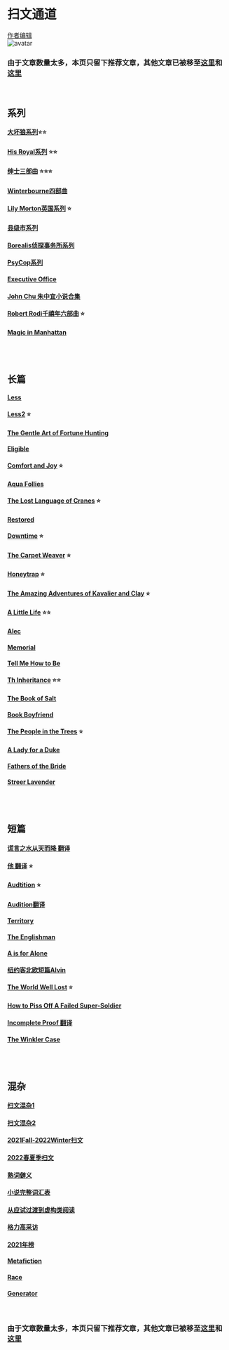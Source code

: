 # 扫文通道
[作者编辑](https://github.com/Boheme130/Fiction.git.io/edit/gh-pages/index.md) <br>
![avatar](https://thenichedotblog.files.wordpress.com/2020/02/1.jpg)


<!-- ![avatar](https://branchesculture.com/wp-content/uploads/2016/02/tomine11.jpg) -->

<!-- ![avatar](https://pro2-bar-s3-cdn-cf1.myportfolio.com/f60a1bb1208bdd41e01546cd1830c0b6/21e874c2-d687-4ac4-85ae-d8bbd31bc818_rwc_0x121x1124x880x1124.gif?h=35d4975c0773e2a2718784266b161133) -->


<!-- ## 精选
### [A Little Life](https://boheme130.github.io/ALittleLife/)
*纯男性关系的两极光谱，一场失败却温暖的救赎*
### [The Amazing Adventures of Kavalier and Clay](https://boheme130.github.io/AdventureOfKC/)
*犹太超级英雄漫画家的理想乡和商业帝国*
### [Honeytrap](https://boheme130.github.io/Honeytrap/)
*美苏特工横跨30年的爱情*
### [His Royal系列](https://boheme130.github.io/HisRoyaoSeries.git.io/)
*皇室深柜为爱出柜*
### [Less](https://boheme130.github.io/Less2/)
*奥德赛喜剧，中年美国作家在海外*
### [Downtime](https://boheme130.github.io/Downtime.git.io/)
*现代FBI穿越近代伦敦，和灵媒共破开膛手谜团*
### [The World Well Lost](https://boheme130.github.io/WorldWellLost/)
*七十年前的科幻恐同短篇*
### [绅士三部曲](https://boheme130.github.io/GentlemenSeries.git.io/)
*摄政时期绅士俱乐部三部曲*
### [Comfort and Joy](https://boheme130.github.io/ComfortAndJoy.git.io/)
*千禧年的南部医院爱情*
### [The Carpet Weaver](https://boheme130.github.io/CarpetWeaver.git.io/)
*六十年代阿富汗的穆斯林禁忌恋*
### [The Lost Language of Cranes](https://boheme130.github.io/LostLangCranes.git.io/)
*父子都是Gay，曼哈顿家庭的悲剧* -->
<!-- 

<br/>
<br/> -->

### 由于文章数量太多，本页只留下推荐文章，其他文章已被移至[这里](https://github.com/Boheme130/Fiction.git.io/blob/gh-pages/other.md)和[这里](https://boheme130.github.io/Reviews/)
<br/>

## 系列
#### [大坏狼系列](https://boheme130.github.io/BigBadWolf.git.io/)⭐️⭐️ <br>
#### [His Royal系列](https://boheme130.github.io/HisRoyaoSeries.git.io/) ⭐️⭐️<br> 
#### [绅士三部曲](https://boheme130.github.io/Reviews/Gentlemen/) ⭐️⭐️⭐️<br> 
#### [Winterbourne四部曲](https://boheme130.github.io/WinterbourneSeries.git.io/) <br>
#### [Lily Morton英国系列](https://boheme130.github.io/LilyMorton.git.io/) ⭐️<br> 
#### [县级市系列](https://boheme130.github.io/HazardAndSomers.git.io/) <br>
#### [Borealis侦探事务所系列](https://boheme130.github.io/Borealis.git.io/) <br>
#### [PsyCop系列](https://boheme130.github.io/PsyCop/) <br>
#### [Executive Office](https://boheme130.github.io/ExecetiveOffice/) <br>
#### [John Chu 朱中宜小说合集](https://boheme130.github.io/JohnChu/) <br>
#### [Robert Rodi千禧年六部曲](https://boheme130.github.io/RobertRodi/) ⭐️<br>
#### [Magic in Manhattan](https://boheme130.github.io/MagicManhattan/) <br>

<br/>
<br/>

## 长篇
#### [Less](https://boheme130.github.io/Less.git.io/) <br>
#### [Less2](https://boheme130.github.io/Less2/) ⭐️<br>
#### [The Gentle Art of Fortune Hunting](https://boheme130.github.io/GentleArt.git.io/) <br>
#### [Eligible](https://boheme130.github.io/Eligible.git.io/) <br>
#### [Comfort and Joy](https://boheme130.github.io/ComfortAndJoy.git.io/) ⭐️ <br>
<!-- #### [The Road to Silver Plume](https://boheme130.github.io/RoadToSilverPlume.git.io/) <br> -->
#### [Aqua Follies](https://boheme130.github.io/AquaFollies.git.io/) <br>
#### [The Lost Language of Cranes](https://boheme130.github.io/LostLangCranes.git.io/) ⭐️<br>
#### [Restored](https://boheme130.github.io/Restored.git.io/) <br>
#### [Downtime](https://boheme130.github.io/Downtime.git.io/) ⭐️<br> 
<!-- #### [The Backup Boyfriend](https://boheme130.github.io/BackupBoyfriend/) <br> -->
<!-- #### [Heores for Ghosts](https://boheme130.github.io/HeroesForGhosts.git.io/) <br> -->
<!-- #### [The Picture of Dorian Gray](https://boheme130.github.io/PictureOfDorianGray/) <br> -->
<!-- #### [Orlando](https://boheme130.github.io/Orlando.git.io/) <br> -->
#### [The Carpet Weaver](https://boheme130.github.io/CarpetWeaver.git.io/) ⭐️<br>
<!-- #### [Police Brutality](https://boheme130.github.io/PoliceBrutality.git.io/) <br> -->
<!-- #### [The Power of the Dog](https://boheme130.github.io/PowerOfDog.git.io/) <br> -->
<!-- #### [Alpha's Cage](https://boheme130.github.io/AlphasCage.git.io/) <br> -->
<!-- #### [Thief: Black Wolf](https://boheme130.github.io/ThiefBlackWolf/) <br> -->
<!-- #### [Risk Assessment](https://boheme130.github.io/RiskAssess.git.io/) <br> -->
<!-- #### [The Boyfriend Mandate](https://boheme130.github.io/BFMandate.git.io/) <br> -->
<!-- #### [Reasonable Doubt](https://boheme130.github.io/ReasonDoubt.git.io/) <br> -->
<!-- #### [Relative Justice](https://boheme130.github.io/RelativeJustive/) <br> -->
<!-- #### [Wild as the West Texas Wind ](https://boheme130.github.io/WildTexasWind/) <br> -->
<!-- #### [Invitation to the Dance](https://boheme130.github.io/InvitationToDance/) <br> -->
#### [Honeytrap](https://boheme130.github.io/Honeytrap/) ⭐️ <br> 
#### [The Amazing Adventures of Kavalier and Clay](https://boheme130.github.io/AdventureOfKC/) ⭐️ <br> 
#### [A Little Life](https://boheme130.github.io/ALittleLife/) ⭐️⭐️ <br> 
#### [Alec](https://boheme130.github.io/Alec/) <br>
<!-- #### [To Paradise第一部分](https://boheme130.github.io/ToParadise1/) <br>
#### [To Paradise第二部分](https://boheme130.github.io/ToParadise2/) <br> -->
#### [Memorial](https://boheme130.github.io/Memorial/) <br>
#### [Tell Me How to Be](https://boheme130.github.io/TellMeHowtoBe/) <br>
#### [Th Inheritance](https://boheme130.github.io/TheInheritance/) ⭐️⭐️<br>
<!-- #### [The Heart's Invisible Furies](https://boheme130.github.io/HeartsInvisibleFury/) <br> -->
<!-- #### [Closet Case](https://boheme130.github.io/ClosetCase/) ⭐️⭐️<br> -->
<!-- #### [Fag Hag](https://boheme130.github.io/FagHag/) <br> -->
#### [The Book of Salt](https://boheme130.github.io/BookOfSalt/) <br>
#### [Book Boyfriend](https://boheme130.github.io/BookBF/) <br>
#### [The People in the Trees](https://boheme130.github.io/PeopleInTrees/) ⭐️ <br>
#### [A Lady for a Duke](https://boheme130.github.io/LadyForADuke/)<br>
#### [Fathers of the Bride](https://boheme130.github.io/FathersOfBride/) <br>
#### [Streer Lavender](https://boheme130.github.io/StreetLavender/) <br>




<br/>
<br/>

## 短篇
#### [谎言之水从天而降 翻译](https://boheme130.github.io/WaterFrNowh.git.io/) <br>
#### [他 翻译](https://boheme130.github.io/Him.git.io/) ⭐️<br>
#### [Audtition](https://boheme130.github.io/Audition.git.io/) ⭐️<br>
#### [Audition翻译](https://boheme130.github.io/Reviews/Audition/)<br>
#### [Territory](https://boheme130.github.io/Territory.git.io/) <br>
#### [The Englishman](https://boheme130.github.io/TheEnglishman.git.io/) <br>
#### [A is for Alone](https://boheme130.github.io/AForAlone.git.io/) <br>
<!-- #### [Bryan Washington亚裔非裔短篇两则](https://boheme130.github.io/BryanWashington.git.io/) <br> -->
<!-- #### [泰勒斯小三歌同人](https://boheme130.github.io/UBelongWMe.git.io/) <br> -->
<!-- #### [格力高哥特风短篇](https://boheme130.github.io/WhenTheRoadRises.git.io/) <br> -->
<!-- #### [姑妈的遗产](https://boheme130.github.io/AuntAdelinesBequest.git.io/) <br> -->
<!-- #### [Somers卖身记](https://boheme130.github.io/SomersSold.git.io/) <br> -->
#### [纽约客北欧短篇Alvin](https://boheme130.github.io/Alvin.git.io/) <br>
<!-- #### [县级市情人节短篇：戏中戏](https://boheme130.github.io/ValentineSixBeats.git.io/) <br> -->
<!-- #### [Dedicated](https://boheme130.github.io/Dedicated.git.io/) <br> -->
<!-- #### [Smoke, Lilies, and Jade](https://boheme130.github.io/SmokeLilies.git.io/) <br> -->
<!-- #### [县级市感恩节Pride Slays Thanksgiving](https://boheme130.github.io/PrideThksGiving/) <br> -->
#### [The World Well Lost](https://boheme130.github.io/WorldWellLost/) ⭐️<br>
<!-- #### [The Threefold Tie](https://boheme130.github.io/ThreefoldTie/)<br> -->
#### [How to Piss Off A Failed Super-Soldier](https://boheme130.github.io/Failed_Super_Soldier/)<br>
#### [Incomplete Proof 翻译](https://boheme130.github.io/Incomplete_Proof/) <br>
#### [The Winkler Case](https://boheme130.github.io/WinklerCase/) <br>




<br>
<br>

## 混杂
#### [扫文混杂1](https://boheme130.github.io/ReadingList2021Spring.git.io/) <br>
#### [扫文混杂2](https://boheme130.github.io/ReadingList2021Summer.git.io/) <br>
#### [2021Fall-2022Winter扫文](https://boheme130.github.io/2021FallReading/) <br>
#### [2022春夏季扫文](https://boheme130.github.io/2022Spring-Summer/)<br>
#### [熟词僻义](https://boheme130.github.io/VolcabularyWithDifferentMeanings.git.io/) <br>
#### [小说完整词汇表](https://quizlet.com/Bohemian_/folders/fic/sets) <br>
#### [从应试过渡到虚构类阅读](https://boheme130.github.io/HowToRead.git.io/) <br>
#### [格力高采访](https://boheme130.github.io/GregoryAsheInterview.git.io/) <br>
#### [2021年榜](https://boheme130.github.io/2021List/) <br>
#### [Metafiction](https://boheme130.github.io/Metafiction/)<br>
#### [Race](https://github.com/Boheme130/Race_Ethnicity/blob/gh-pages/index.md)<br>
#### [Generator](https://github.com/Boheme130/Fiction.git.io/blob/gh-pages/voc.md) <br>

<br>


### 由于文章数量太多，本页只留下推荐文章，其他文章已被移至[这里](https://github.com/Boheme130/Fiction.git.io/blob/gh-pages/other.md)和[这里](https://boheme130.github.io/Reviews/)
<br/>

